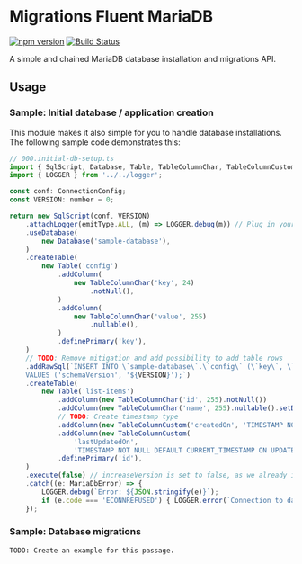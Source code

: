 # Migrations Fluent MariaDB

[![npm version](https://badge.fury.io/js/fluent-migrations-mariadb.svg)](https://badge.fury.io/js/fluent-migrations-mariadb)
[![Build Status](https://travis-ci.org/LucaBernstein/fluent-migrations-mariadb.svg?branch=master)](https://travis-ci.org/LucaBernstein/fluent-migrations-mariadb)

A simple and chained MariaDB database installation and migrations API.

## Usage

### Sample: Initial database / application creation

This module makes it also simple for you to handle database installations. The following sample code demonstrates this:

```javascript
// 000.initial-db-setup.ts
import { SqlScript, Database, Table, TableColumnChar, TableColumnCustom, emitType, ConnectionConfig, MariaDbError } from 'migrations-fluent-mariadb';
import { LOGGER } from '../../logger';

const conf: ConnectionConfig;
const VERSION: number = 0;

return new SqlScript(conf, VERSION)
    .attachLogger(emitType.ALL, (m) => LOGGER.debug(m)) // Plug in your own logger callback
    .useDatabase(
        new Database('sample-database'),
    )
    .createTable(
        new Table('config')
            .addColumn(
                new TableColumnChar('key', 24)
                    .notNull(),
            )
            .addColumn(
                new TableColumnChar('value', 255)
                    .nullable(),
            )
            .definePrimary('key'),
    )
    // TODO: Remove mitigation and add possibility to add table rows
    .addRawSql(`INSERT INTO \`sample-database\`.\`config\` (\`key\`, \`value\`)
    VALUES ('schemaVersion', '${VERSION}');`)
    .createTable(
        new Table('list-items')
            .addColumn(new TableColumnChar('id', 255).notNull())
            .addColumn(new TableColumnChar('name', 255).nullable().setDefaultValue(null))
            // TODO: Create timestamp type
            .addColumn(new TableColumnCustom('createdOn', 'TIMESTAMP NOT NULL DEFAULT CURRENT_TIMESTAMP'))
            .addColumn(new TableColumnCustom(
                'lastUpdatedOn',
                'TIMESTAMP NOT NULL DEFAULT CURRENT_TIMESTAMP ON UPDATE CURRENT_TIMESTAMP'))
            .definePrimary('id'),
    )
    .execute(false) // increaseVersion is set to false, as we already inserted the version into the config table.
    .catch((e: MariaDbError) => {
        LOGGER.debug(`Error: ${JSON.stringify(e)}`);
        if (e.code === 'ECONNREFUSED') { LOGGER.error(`Connection to database has been refused.\n${e.stack}`); }
    });
```

### Sample: Database migrations

`TODO: Create an example for this passage.`
